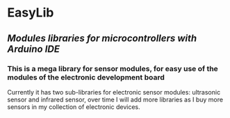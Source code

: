 # EasyLib
## *Modules libraries for microcontrollers with Arduino IDE*

### This is a mega library for sensor modules, for easy use of the modules of the electronic development board

Currently it has two sub-libraries for electronic sensor modules: ultrasonic sensor and infrared sensor, 
over time I will add more libraries as I buy more sensors in my collection of electronic devices. 
